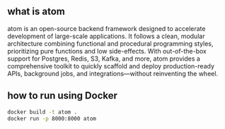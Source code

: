 ## what is atom
atom is an open-source backend framework designed to accelerate development of large-scale applications. It follows a clean, modular architecture combining functional and procedural programming styles, prioritizing pure functions and low side-effects. With out-of-the-box support for Postgres, Redis, S3, Kafka, and more, atom provides a comprehensive toolkit to quickly scaffold and deploy production-ready APIs, background jobs, and integrations—without reinventing the wheel.

## how to run using Docker
```bash
docker build -t atom .
docker run -p 8000:8000 atom
```